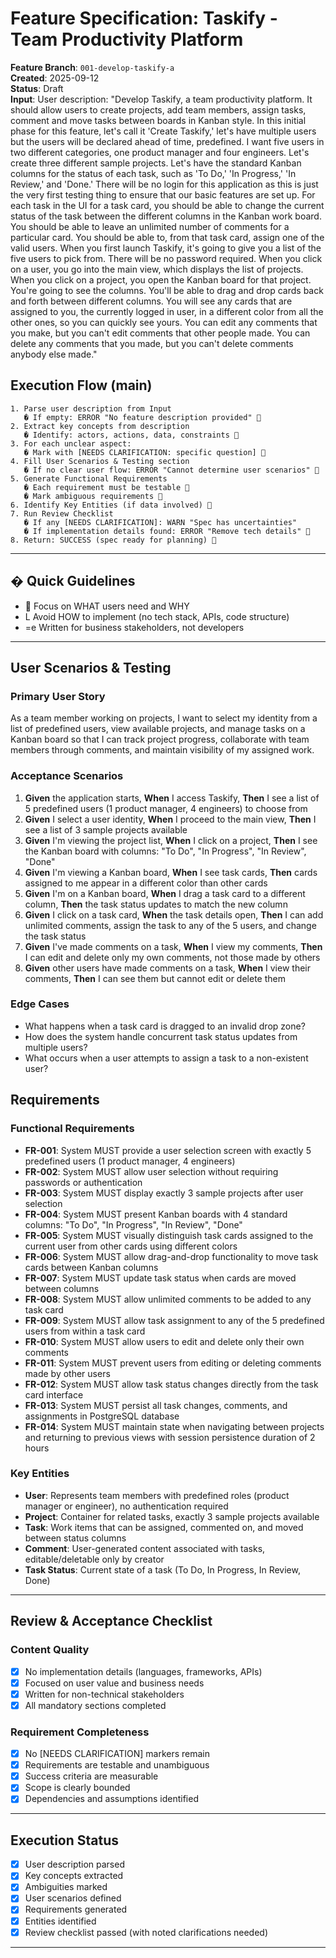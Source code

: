 # Feature Specification: Taskify - Team Productivity Platform

**Feature Branch**: `001-develop-taskify-a`  
**Created**: 2025-09-12  
**Status**: Draft  
**Input**: User description: "Develop Taskify, a team productivity platform. It should allow users to create projects, add team members, assign tasks, comment and move tasks between boards in Kanban style. In this initial phase for this feature, let's call it 'Create Taskify,' let's have multiple users but the users will be declared ahead of time, predefined. I want five users in two different categories, one product manager and four engineers. Let's create three different sample projects. Let's have the standard Kanban columns for the status of each task, such as 'To Do,' 'In Progress,' 'In Review,' and 'Done.' There will be no login for this application as this is just the very first testing thing to ensure that our basic features are set up. For each task in the UI for a task card, you should be able to change the current status of the task between the different columns in the Kanban work board. You should be able to leave an unlimited number of comments for a particular card. You should be able to, from that task card, assign one of the valid users. When you first launch Taskify, it's going to give you a list of the five users to pick from. There will be no password required. When you click on a user, you go into the main view, which displays the list of projects. When you click on a project, you open the Kanban board for that project. You're going to see the columns. You'll be able to drag and drop cards back and forth between different columns. You will see any cards that are assigned to you, the currently logged in user, in a different color from all the other ones, so you can quickly see yours. You can edit any comments that you make, but you can't edit comments that other people made. You can delete any comments that you made, but you can't delete comments anybody else made."

## Execution Flow (main)
```
1. Parse user description from Input
   � If empty: ERROR "No feature description provided" 
2. Extract key concepts from description
   � Identify: actors, actions, data, constraints 
3. For each unclear aspect:
   � Mark with [NEEDS CLARIFICATION: specific question] 
4. Fill User Scenarios & Testing section
   � If no clear user flow: ERROR "Cannot determine user scenarios" 
5. Generate Functional Requirements
   � Each requirement must be testable 
   � Mark ambiguous requirements 
6. Identify Key Entities (if data involved) 
7. Run Review Checklist
   � If any [NEEDS CLARIFICATION]: WARN "Spec has uncertainties"
   � If implementation details found: ERROR "Remove tech details" 
8. Return: SUCCESS (spec ready for planning) 
```

---

## � Quick Guidelines
-  Focus on WHAT users need and WHY
- L Avoid HOW to implement (no tech stack, APIs, code structure)
- =e Written for business stakeholders, not developers

---

## User Scenarios & Testing

### Primary User Story
As a team member working on projects, I want to select my identity from a list of predefined users, view available projects, and manage tasks on a Kanban board so that I can track project progress, collaborate with team members through comments, and maintain visibility of my assigned work.

### Acceptance Scenarios
1. **Given** the application starts, **When** I access Taskify, **Then** I see a list of 5 predefined users (1 product manager, 4 engineers) to choose from
2. **Given** I select a user identity, **When** I proceed to the main view, **Then** I see a list of 3 sample projects available
3. **Given** I'm viewing the project list, **When** I click on a project, **Then** I see the Kanban board with columns: "To Do", "In Progress", "In Review", "Done"
4. **Given** I'm viewing a Kanban board, **When** I see task cards, **Then** cards assigned to me appear in a different color than other cards
5. **Given** I'm on a Kanban board, **When** I drag a task card to a different column, **Then** the task status updates to match the new column
6. **Given** I click on a task card, **When** the task details open, **Then** I can add unlimited comments, assign the task to any of the 5 users, and change the task status
7. **Given** I've made comments on a task, **When** I view my comments, **Then** I can edit and delete only my own comments, not those made by others
8. **Given** other users have made comments on a task, **When** I view their comments, **Then** I can see them but cannot edit or delete them

### Edge Cases
- What happens when a task card is dragged to an invalid drop zone?
- How does the system handle concurrent task status updates from multiple users?
- What occurs when a user attempts to assign a task to a non-existent user?

## Requirements

### Functional Requirements
- **FR-001**: System MUST provide a user selection screen with exactly 5 predefined users (1 product manager, 4 engineers)
- **FR-002**: System MUST allow user selection without requiring passwords or authentication
- **FR-003**: System MUST display exactly 3 sample projects after user selection
- **FR-004**: System MUST present Kanban boards with 4 standard columns: "To Do", "In Progress", "In Review", "Done"
- **FR-005**: System MUST visually distinguish task cards assigned to the current user from other cards using different colors
- **FR-006**: System MUST allow drag-and-drop functionality to move task cards between Kanban columns
- **FR-007**: System MUST update task status when cards are moved between columns
- **FR-008**: System MUST allow unlimited comments to be added to any task card
- **FR-009**: System MUST allow task assignment to any of the 5 predefined users from within a task card
- **FR-010**: System MUST allow users to edit and delete only their own comments
- **FR-011**: System MUST prevent users from editing or deleting comments made by other users
- **FR-012**: System MUST allow task status changes directly from the task card interface
- **FR-013**: System MUST persist all task changes, comments, and assignments in PostgreSQL database
- **FR-014**: System MUST maintain state when navigating between projects and returning to previous views with session persistence duration of 2 hours

### Key Entities
- **User**: Represents team members with predefined roles (product manager or engineer), no authentication required
- **Project**: Container for related tasks, exactly 3 sample projects available  
- **Task**: Work items that can be assigned, commented on, and moved between status columns
- **Comment**: User-generated content associated with tasks, editable/deletable only by creator
- **Task Status**: Current state of a task (To Do, In Progress, In Review, Done)

---

## Review & Acceptance Checklist

### Content Quality
- [x] No implementation details (languages, frameworks, APIs)
- [x] Focused on user value and business needs
- [x] Written for non-technical stakeholders
- [x] All mandatory sections completed

### Requirement Completeness
- [x] No [NEEDS CLARIFICATION] markers remain
- [x] Requirements are testable and unambiguous  
- [x] Success criteria are measurable
- [x] Scope is clearly bounded
- [x] Dependencies and assumptions identified

---

## Execution Status

- [x] User description parsed
- [x] Key concepts extracted
- [x] Ambiguities marked
- [x] User scenarios defined
- [x] Requirements generated
- [x] Entities identified
- [x] Review checklist passed (with noted clarifications needed)

---
